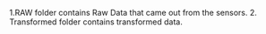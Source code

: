 1.RAW folder contains Raw Data that came out from the sensors.
2. Transformed folder contains transformed data.